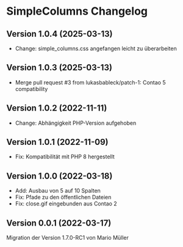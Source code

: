 # SimpleColumns Changelog

## Version 1.0.4 (2025-03-13)

* Change: simple_columns.css angefangen leicht zu überarbeiten

## Version 1.0.3 (2025-03-13)

* Merge pull request #3 from lukasbableck/patch-1: Contao 5 compatibility

## Version 1.0.2 (2022-11-11)

* Change: Abhängigkeit PHP-Version aufgehoben

## Version 1.0.1 (2022-11-09)

* Fix: Kompatibilität mit PHP 8 hergestellt

## Version 1.0.0 (2022-03-18)

* Add: Ausbau von 5 auf 10 Spalten
* Fix: Pfade zu den öffentlichen Dateien
* Fix: close.gif eingebunden aus Contao 2

## Version 0.0.1 (2022-03-17)

Migration der Version 1.7.0-RC1 von Mario Müller
